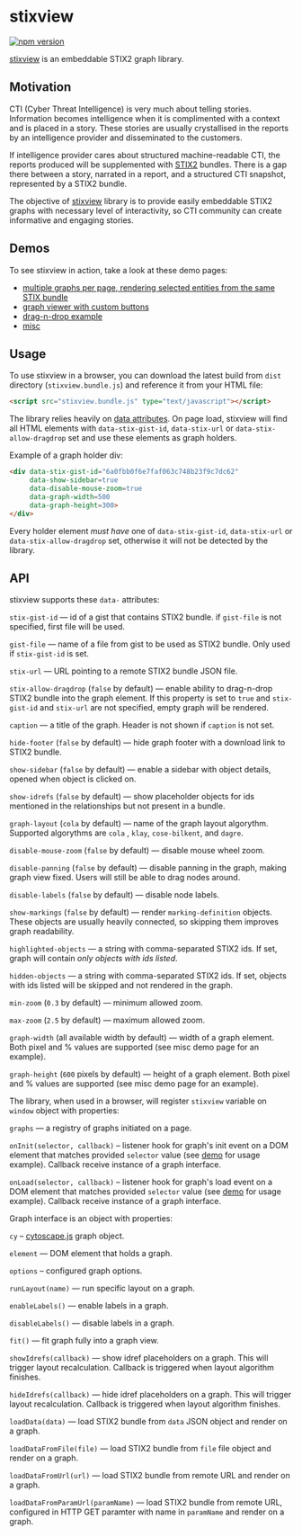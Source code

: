 stixview
========

[![npm version](https://badge.fury.io/js/stixview.svg)](https://badge.fury.io/js/stixview)

[stixview](https://github.com/traut/stixview) is an embeddable STIX2 graph library.

Motivation
----------

CTI (Cyber Threat Intelligence) is very much about telling stories. Information becomes intelligence when it is complimented with a context and is placed in a story. These stories are usually crystallised in the reports by an intelligence provider and disseminated to the customers.

If intelligence provider cares about structured machine-readable CTI, the reports produced will be supplemented with <a href="https://github.com/traut/stixview">STIX2</a> bundles. There is a gap there between a story, narrated in a report, and a structured CTI snapshot, represented by a STIX2 bundle.

The objective of [stixview](https://github.com/traut/stixview) library is to provide easily embeddable STIX2 graphs with necessary level of interactivity, so CTI community can create informative and engaging stories.


Demos
-----

To see stixview in action, take a look at these demo pages:
* [multiple graphs per page, rendering selected entities from the same STIX bundle](https://traut.github.io/stixview/dist/demos/story.html)
* [graph viewer with custom buttons](https://traut.github.io/stixview/dist/demos/viewer.html)
* [drag-n-drop example](https://traut.github.io/stixview/dist/demos/drag-n-drop.html)
* [misc](https://traut.github.io/stixview/dist/demos/misc.html)


Usage
-----

To use stixview in a browser, you can download the latest build from `dist` directory (`stixview.bundle.js`) and reference it from your HTML file:

```html
<script src="stixview.bundle.js" type="text/javascript"></script>
```

The library relies heavily on [data attributes](https://developer.mozilla.org/en-US/docs/Learn/HTML/Howto/Use_data_attributes).
On page load, stixview will find all HTML elements with `data-stix-gist-id`, `data-stix-url` or `data-stix-allow-dragdrop` set and use these elements as graph holders.

Example of a graph holder div:
```html
<div data-stix-gist-id="6a0fbb0f6e7faf063c748b23f9c7dc62"
     data-show-sidebar=true
     data-disable-mouse-zoom=true
     data-graph-width=500
     data-graph-height=300>
</div>
```

Every holder element _must have_ one of `data-stix-gist-id`, `data-stix-url` or `data-stix-allow-dragdrop` set, otherwise it will not be detected by the library.

API
---
stixview supports these `data-` attributes:

`stix-gist-id` — id of a gist that contains STIX2 bundle. if `gist-file` is not specified, first file will be used.

`gist-file` — name of a file from gist to be used as STIX2 bundle. Only used if `stix-gist-id` is set.

`stix-url` — URL pointing to a remote STIX2 bundle JSON file.

`stix-allow-dragdrop` (`false` by default) — enable ability to drag-n-drop STIX2 bundle into the graph element. If this property is set to `true` and `stix-gist-id` and `stix-url` are not specified, empty graph will be rendered.

`caption` — a title of the graph. Header is not shown if `caption` is not set.

`hide-footer` (`false` by default) — hide graph footer with a download link to STIX2 bundle.

`show-sidebar` (`false` by default) — enable a sidebar with object details, opened when object is clicked on.

`show-idrefs` (`false` by default) — show placeholder objects for ids mentioned in the relationships but not present in a bundle.

`graph-layout` (`cola` by default) — name of the graph layout algorythm. Supported algorythms are `cola` , `klay`, `cose-bilkent`, and `dagre`.

`disable-mouse-zoom` (`false` by default) — disable mouse wheel zoom.

`disable-panning` (`false` by default) — disable panning in the graph, making graph view fixed. Users will still be able to drag nodes around.

`disable-labels` (`false` by default) — disable node labels.

`show-markings` (`false` by default) — render `marking-definition` objects. These objects are usually heavily connected, so skipping them improves graph readability.

`highlighted-objects` — a string with comma-separated STIX2 ids. If set, graph will contain _only objects with ids listed_.

`hidden-objects` — a string with comma-separated STIX2 ids. If set, objects with ids listed will be skipped and not rendered in the graph.

`min-zoom` (`0.3` by default) — minimum allowed zoom.

`max-zoom` (`2.5` by default) — maximum allowed zoom.

`graph-width` (all available width by default) — width of a graph element. Both pixel and % values are supported (see misc demo page for an example).

`graph-height` (`600` pixels by default) — height of a graph element. Both pixel and % values are supported (see misc demo page for an example).


The library, when used in a browser, will register `stixview` variable on `window` object with properties:

`graphs` — a registry of graphs initiated on a page.

`onInit(selector, callback)` – listener hook for graph's init event on a DOM element that matches provided `selector` value (see [demo](https://traut.github.io/stixview/dist/demos/viewer.html) for usage example). Callback receive instance of a graph interface.

`onLoad(selector, callback)` – listener hook for graph's load event on a DOM element that matches provided `selector` value (see [demo](https://traut.github.io/stixview/dist/demos/viewer.html) for usage example). Callback receive instance of a graph interface.


Graph interface is an object with properties:

`cy` – [cytoscape.js](http://js.cytoscape.org) graph object.

`element` — DOM element that holds a graph.

`options` – configured graph options.

`runLayout(name)` — run specific layout on a graph.

`enableLabels()` — enable labels in a graph.

`disableLabels()` — disable labels in a graph.

`fit()` — fit graph fully into a graph view.

`showIdrefs(callback)` — show idref placeholders on a graph. This will trigger layout recalculation. Callback is triggered when layout algorithm finishes.

`hideIdrefs(callback)` — hide idref placeholders on a graph. This will trigger layout recalculation. Callback is triggered when layout algorithm finishes.

`loadData(data)` — load STIX2 bundle from `data` JSON object and render on a graph.

`loadDataFromFile(file)` — load STIX2 bundle from `file` file object and render on a graph.

`loadDataFromUrl(url)` — load STIX2 bundle from remote URL and render on a graph.

`loadDataFromParamUrl(paramName)` — load STIX2 bundle from remote URL, configured in HTTP GET paramter with name in `paramName` and render on a graph.
